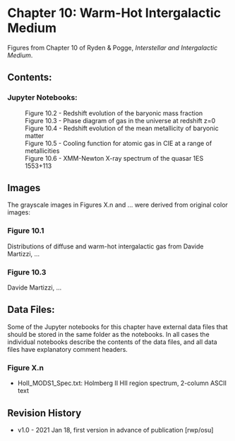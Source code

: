 # Chapter 10: Warm-Hot Intergalactic Medium

Figures from Chapter 10 of Ryden & Pogge, *Interstellar and Intergalactic Medium*.

## Contents:

### Jupyter Notebooks:
<dl>
<dd>Figure 10.2 - Redshift evolution of the baryonic mass fraction
<dd>Figure 10.3 - Phase diagram of gas in the universe at redshift z=0
<dd>Figure 10.4 - Redshift evolution of the mean metallicity of baryonic matter
<dd>Figure 10.5 - Cooling function for atomic gas in CIE at a range of metallicities
<dd>Figure 10.6 - XMM-Newton X-ray spectrum of the quasar 1ES 1553+113
</dl>

## Images
The grayscale images in Figures X.n and ... were derived from original color images:

### Figure 10.1
Distributions of diffuse and warm-hot intergalactic gas from Davide Martizzi, ...

### Figure 10.3
Davide Martizzi, ...

## Data Files:

Some of the Jupyter notebooks for this chapter have external data files that should be stored in the same
folder as the notebooks.  In all cases the individual notebooks describe the contents of the data files, 
and all data files have explanatory comment headers.

### Figure X.n
* HoII_MODS1_Spec.txt: Holmberg II HII region spectrum, 2-column ASCII text

## Revision History

* v1.0 - 2021 Jan 18, first version in advance of publication [rwp/osu]
